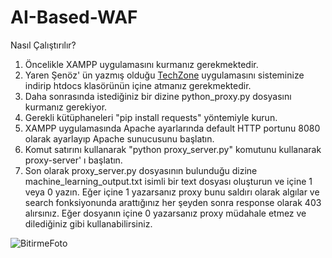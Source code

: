 # AI-Based-WAF

Nasıl Çalıştırılır?

1) Öncelikle XAMPP uygulamasını kurmanız gerekmektedir. 
2) Yaren Şenöz' ün yazmış olduğu [TechZone](https://github.com/snzyrn/TechZone) uygulamasını sisteminize indirip htdocs klasörünün içine atmanız gerekmektedir. 
3) Daha sonrasında istediğiniz bir dizine python_proxy.py dosyasını kurmanız gerekiyor.
4) Gerekli kütüphaneleri "pip install requests" yöntemiyle kurun.
4) XAMPP uygulamasında Apache ayarlarında default HTTP portunu 8080 olarak ayarlayıp Apache sunucusunu başlatın.
5) Komut satırını kullanarak "python proxy_server.py" komutunu kullanarak proxy-server' ı başlatın.
5) Son olarak proxy_server.py dosyasının bulunduğu dizine machine_learning_output.txt isimli bir text dosyası oluşturun ve içine 1 veya 0 yazın. Eğer içine 1 yazarsanız proxy bunu saldırı olarak algılar ve search fonksiyonunda arattığınız her şeyden sonra response olarak 403 alırsınız. Eğer dosyanın içine 0 yazarsanız proxy müdahale etmez ve dilediğiniz gibi kullanabilirsiniz.

![BitirmeFoto](https://user-images.githubusercontent.com/61901730/236849571-2b7686e1-4827-486c-9fbb-cde5de7865aa.png)
